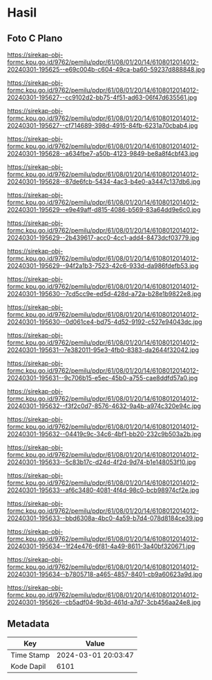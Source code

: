 # Hasil

## Foto C Plano

https://sirekap-obj-formc.kpu.go.id/9762/pemilu/pdpr/61/08/01/20/14/6108012014012-20240301-195625--e69c004b-c604-49ca-ba60-59237d888848.jpg

https://sirekap-obj-formc.kpu.go.id/9762/pemilu/pdpr/61/08/01/20/14/6108012014012-20240301-195627--cc9102d2-bb75-4f51-ad63-06f47d635561.jpg

https://sirekap-obj-formc.kpu.go.id/9762/pemilu/pdpr/61/08/01/20/14/6108012014012-20240301-195627--cf714689-398d-4915-84fb-6231a70cbab4.jpg

https://sirekap-obj-formc.kpu.go.id/9762/pemilu/pdpr/61/08/01/20/14/6108012014012-20240301-195628--a634fbe7-a50b-4123-9849-be8a8f4cbf43.jpg

https://sirekap-obj-formc.kpu.go.id/9762/pemilu/pdpr/61/08/01/20/14/6108012014012-20240301-195628--87de6fcb-5434-4ac3-b4e0-a3447c137db6.jpg

https://sirekap-obj-formc.kpu.go.id/9762/pemilu/pdpr/61/08/01/20/14/6108012014012-20240301-195629--e9e49aff-d815-4086-b569-83a64dd9e6c0.jpg

https://sirekap-obj-formc.kpu.go.id/9762/pemilu/pdpr/61/08/01/20/14/6108012014012-20240301-195629--2b439617-acc0-4cc1-add4-8473dcf03779.jpg

https://sirekap-obj-formc.kpu.go.id/9762/pemilu/pdpr/61/08/01/20/14/6108012014012-20240301-195629--94f2a1b3-7523-42c6-933d-da986fdefb53.jpg

https://sirekap-obj-formc.kpu.go.id/9762/pemilu/pdpr/61/08/01/20/14/6108012014012-20240301-195630--7cd5cc9e-ed5d-428d-a72a-b28e1b9822e8.jpg

https://sirekap-obj-formc.kpu.go.id/9762/pemilu/pdpr/61/08/01/20/14/6108012014012-20240301-195630--0d061ce4-bd75-4d52-9192-c527e94043dc.jpg

https://sirekap-obj-formc.kpu.go.id/9762/pemilu/pdpr/61/08/01/20/14/6108012014012-20240301-195631--7e382011-95e3-4fb0-8383-da2644f32042.jpg

https://sirekap-obj-formc.kpu.go.id/9762/pemilu/pdpr/61/08/01/20/14/6108012014012-20240301-195631--9c706b15-e5ec-45b0-a755-cae8ddfd57a0.jpg

https://sirekap-obj-formc.kpu.go.id/9762/pemilu/pdpr/61/08/01/20/14/6108012014012-20240301-195632--f3f2c0d7-8576-4632-9a4b-a974c320e94c.jpg

https://sirekap-obj-formc.kpu.go.id/9762/pemilu/pdpr/61/08/01/20/14/6108012014012-20240301-195632--04419c9c-34c6-4bf1-bb20-232c9b503a2b.jpg

https://sirekap-obj-formc.kpu.go.id/9762/pemilu/pdpr/61/08/01/20/14/6108012014012-20240301-195633--5c83b17c-d24d-4f2d-9d74-b1e148053f10.jpg

https://sirekap-obj-formc.kpu.go.id/9762/pemilu/pdpr/61/08/01/20/14/6108012014012-20240301-195633--af6c3480-4081-4f4d-98c0-bcb98974cf2e.jpg

https://sirekap-obj-formc.kpu.go.id/9762/pemilu/pdpr/61/08/01/20/14/6108012014012-20240301-195633--bbd6308a-4bc0-4a59-b7d4-078d8184ce39.jpg

https://sirekap-obj-formc.kpu.go.id/9762/pemilu/pdpr/61/08/01/20/14/6108012014012-20240301-195634--1f24e476-6f81-4a49-8611-3a40bf320671.jpg

https://sirekap-obj-formc.kpu.go.id/9762/pemilu/pdpr/61/08/01/20/14/6108012014012-20240301-195634--b7805718-a465-4857-8401-cb9a60623a9d.jpg

https://sirekap-obj-formc.kpu.go.id/9762/pemilu/pdpr/61/08/01/20/14/6108012014012-20240301-195626--cb5adf04-9b3d-461d-a7d7-3cb456aa24e8.jpg


## Metadata

| Key        | Value               |
| ---------- | ------------------- |
| Time Stamp | 2024-03-01 20:03:47 |
| Kode Dapil | 6101                |



